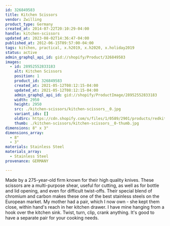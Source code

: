 ```yaml
---
id: 326849583
title: Kitchen Scissors
vendor: Zwilling
product_type: Germany
created_at: 2014-07-22T20:10:29-04:00
handle: kitchen-scissors
updated_at: 2023-08-02T14:36:47-04:00
published_at: 2012-06-15T09:57:00-04:00
tags: kitchen, practical, x.h2019, x.h2020, x.holiday2019
status: active
admin_graphql_api_id: gid://shopify/Product/326849583
images:
  - id: 28952552833183
    alt: Kitchen Scissors
    position: 1
    product_id: 326849583
    created_at: 2021-05-12T08:12:15-04:00
    updated_at: 2021-05-12T08:12:15-04:00
    admin_graphql_api_id: gid://shopify/ProductImage/28952552833183
    width: 2950
    height: 2950
    src: ./kitchen-scissors/kitchen-scissors__0.jpg
    variant_ids: []
    oldSrc: https://cdn.shopify.com/s/files/1/0589/2901/products/redkitchenscissors_8426338d-52b3-4b8e-b0f2-9010be15cff2.jpg?v=1620821535
    thumb: ./kitchen-scissors/kitchen-scissors__0-thumb.jpg
dimensions: 8" x 3"
dimensions_array:
  - 8"
  - 3"
materials: Stainless Steel
materials_array:
  - Stainless Steel
provenance: GERMANY

---
```


Made by a 275-year-old firm known for their high quality knives. These scissors are a multi-purpose shear, useful for cutting, as well as for bottle and lid opening, and even for difficult twist-offs. Their special blend of chromium and carbon makes these one of the best stainless steels on the European market. My mother had a pair, which I now own - she kept them close, within hand's reach in her kitchen drawer. I have mine hanging from a hook over the kitchen sink. Twist, turn, clip, crank anything. It's good to have a separate pair for your cooking needs.